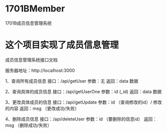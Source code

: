 # 1701BMember
1701B成员信息管理系统

# 这个项目实现了成员信息管理
成员信息管理系统接口文档


服务器地址：http://localhost:3000

1、查询所有成员信息
接口：/api/getUser
参数：无
返回：data 数据


2、查询具体的成员信息
接口：/api/getUserOne
参数：id (_id)
返回：data 数据

3、更改具体成员的信息
接口：/api/getUpdate
参数：id （查询修改的id）/ 修改的内容 
返回：msg （更改成功/失败）

4、删除成员信息
接口：/api/deleteUser
参数：id （要删除的信息id）
返回：msg （删除成功/失败）









